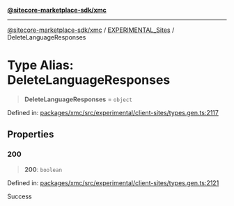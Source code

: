 [**@sitecore-marketplace-sdk/xmc**](../../../../README.md)

***

[@sitecore-marketplace-sdk/xmc](../../../../README.md) / [EXPERIMENTAL\_Sites](../README.md) / DeleteLanguageResponses

# Type Alias: DeleteLanguageResponses

> **DeleteLanguageResponses** = `object`

Defined in: [packages/xmc/src/experimental/client-sites/types.gen.ts:2117](https://github.com/Sitecore/marketplace-sdk/blob/main/packages/xmc/src/experimental/client-sites/types.gen.ts#L2117)

## Properties

### 200

> **200**: `boolean`

Defined in: [packages/xmc/src/experimental/client-sites/types.gen.ts:2121](https://github.com/Sitecore/marketplace-sdk/blob/main/packages/xmc/src/experimental/client-sites/types.gen.ts#L2121)

Success
